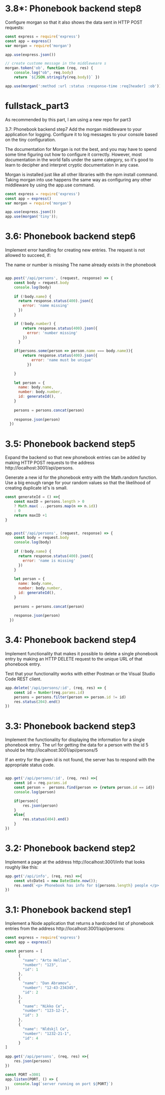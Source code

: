 # 3.8*: Phonebook backend step8
Configure morgan so that it also shows the data sent in HTTP POST requests:

```js
const express = require('express')
const app = express()
var morgan = require('morgan')

app.use(express.json())

// create custome message in the middleweare s
morgan.token('ob', function (req, res) { 
    console.log("ob", req.body)
    return `${JSON.stringify(req.body)}` })

app.use(morgan(':method :url :status :response-time :req[header] :ob'))
```

# fullstack_part3
As recommended by this part, I am using a new repo for part3

3.7: Phonebook backend step7
Add the morgan middleware to your application for logging. Configure it to log messages to your console based on the tiny configuration.

The documentation for Morgan is not the best, and you may have to spend some time figuring out how to configure it correctly. However, most documentation in the world falls under the same category, so it's good to learn to decipher and interpret cryptic documentation in any case.

Morgan is installed just like all other libraries with the npm install command. Taking morgan into use happens the same way as configuring any other middleware by using the app.use command.

```js
const express = require('express')
const app = express()
var morgan = require('morgan')

app.use(express.json())
app.use(morgan('tiny'));

```

# 3.6: Phonebook backend step6
Implement error handling for creating new entries. The request is not allowed to succeed, if:

The name or number is missing
The name already exists in the phonebook

```js

app.post('/api/persons', (request, response) => {
    const body = request.body
    console.log(body)
  
    if (!body.name) {
      return response.status(400).json({ 
        error: 'name missing' 
      })
    }

    if (!body.number) {
        return response.status(400).json({ 
          error: 'number missing' 
        })
      }

    if(persons.some(person => person.name === body.name)){
        return response.status(400).json({ 
            error: 'name must be unique' 
          })

    }
  
    let person = {
      name: body.name,
      number: body.number,
      id: generateId(),
    }
  
    persons = persons.concat(person)
  
    response.json(person)
  })
```

# 3.5: Phonebook backend step5
Expand the backend so that new phonebook entries can be added by making HTTP POST requests to the address http://localhost:3001/api/persons.

Generate a new id for the phonebook entry with the Math.random function. Use a big enough range for your random values so that the likelihood of creating duplicate id's is small.
```js
const generateId = () =>{
    const maxID = persons.length > 0
    ? Math.max( ...persons.map(n => n.id))
    : 0
    return maxID +1
}


app.post('/api/persons', (request, response) => {
    const body = request.body
    console.log(body)
  
    if (!body.name) {
      return response.status(400).json({ 
        error: 'name is missing' 
      })
    }
  
    let person = {
      name: body.name,
      number: body.number,
      id: generateId(),
    }
  
    persons = persons.concat(person)
  
    response.json(person)
  })
  ```
# 3.4: Phonebook backend step4
Implement functionality that makes it possible to delete a single phonebook entry by making an HTTP DELETE request to the unique URL of that phonebook entry.

Test that your functionality works with either Postman or the Visual Studio Code REST client.
```js
app.delete('/api/persons/:id', (req, res) => {
    const id = Number(req.params.id)
    persons = persons.filter(person => person.id != id)
    res.status(204).end()
})

```

# 3.3: Phonebook backend step3
Implement the functionality for displaying the information for a single phonebook entry. The url for getting the data for a person with the id 5 should be http://localhost:3001/api/persons/5

If an entry for the given id is not found, the server has to respond with the appropriate status code.

```js

app.get('/api/persons/:id', (req, res) =>{
    const id = req.params.id
    const person =  persons.find(person => {return person.id == id})
    console.log(person)

    if(person){
        res.json(person)
    }
    else{
        res.status(404).end()
    }
})
```


# 3.2: Phonebook backend step2
Implement a page at the address http://localhost:3001/info that looks roughly like this:


```js
app.get('/api/info', (req, res) =>{
    const utcDate1 = new Date(Date.now());
    res.send(`<p> Phonebook has info for ${persons.length} people </p> <p> ${utcDate1.toUTCString()}</p>`)
})

```

# 3.1: Phonebook backend step1
Implement a Node application that returns a hardcoded list of phonebook entries from the address http://localhost:3001/api/persons:


```js
const express = require('express')
const app = express()

const persons = [
      {
        "name": "Arto Hellas",
        "number": "123",
        "id": 1
      },
      {
        "name": "Dan Abramov",
        "number": "12-43-234345",
        "id": 2
      },
      {
        "name": "Nikko Ce",
        "number": "123-12-1",
        "id": 3
      },
      {
        "name": "Nldskjl Ce",
        "number": "1232-21-1",
        "id": 4
      }
]
  
app.get('/api/persons', (req, res) =>{
    res.json(persons)
})

const PORT =3001
app.listen(PORT, () => {
    console.log(`server running on port ${PORT}`)
}) 
```